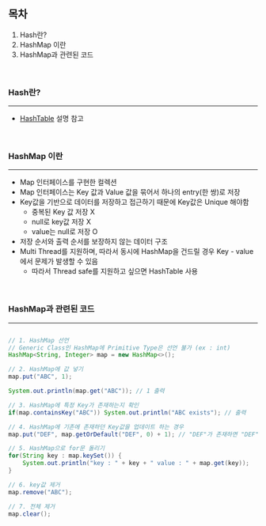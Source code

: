 ## 목차
1. Hash란?
2. HashMap 이란
3. HashMap과 관련된 코드

<br>

### Hash란?
---
- [HashTable](https://github.com/Astrid-DM/Algorithms/blob/master/Structure/HashTable.md) 설명 참고
<br>

### HashMap 이란
---
- Map 인터페이스를 구현한 컬렉션
- Map 인터페이스는 Key 값과 Value 값을 묶어서 하나의 entry(한 쌍)로 저장
- Key값을 기반으로 데이터를 저장하고 접근하기 때문에 Key값은 Unique 해야함
	- 중복된 Key 값 저장 X
	- null로 key값 저장 X
	- value는 null로 저장 O
- 저장 순서와 출력 순서를 보장하지 않는 데이터 구조
- Multi Thread를 지원하며, 따라서 동시에 HashMap을 건드릴 경우 Key - value에서 문제가 발생할 수 있음
	- 따라서 Thread safe를 지원하고 싶으면 HashTable 사용

<br>

### HashMap과 관련된 코드
---
``` java

// 1. HashMap 선언
// Generic Class인 HashMap에 Primitive Type은 선언 불가 (ex : int)
HashMap<String, Integer> map = new HashMap<>();

// 2. HashMap에 값 넣기
map.put("ABC", 1);

System.out.println(map.get("ABC")); // 1 출력

// 3. HashMap에 특정 Key가 존재하는지 확인
if(map.containsKey("ABC")) System.out.println("ABC exists"); // 출력 

// 4. HashMap에 기존에 존재하던 Key값을 업데이트 하는 경우
map.put("DEF", map.getOrDefault("DEF", 0) + 1); // "DEF"가 존재하면 "DEF"의 value+1을 저장, 아닐경우 1을 저장

// 5. HashMap으로 for문 돌리기
for(String key : map.keySet()) {
	System.out.println("key : " + key + " value : " + map.get(key));
}

// 6. key값 제거
map.remove("ABC");

// 7. 전체 제거
map.clear();

```
